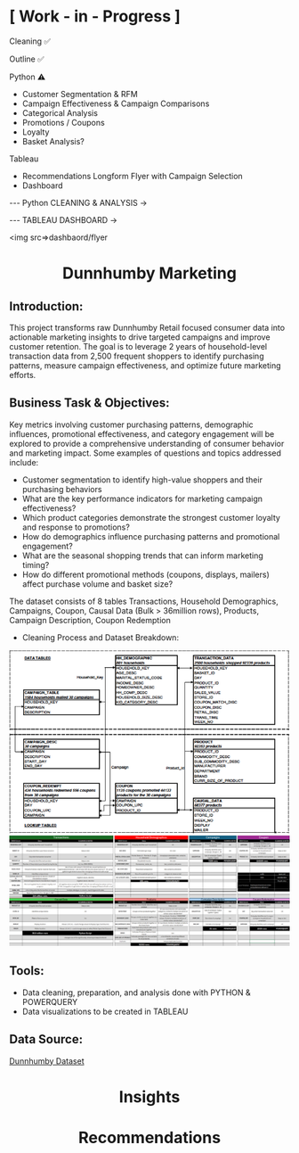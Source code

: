 
# [ Work - in - Progress ] 

Cleaning ✅

Outline ✅

Python ⚠️
  - Customer Segmentation & RFM
  - Campaign Effectiveness & Campaign Comparisons
  - Categorical Analysis
  - Promotions / Coupons
  - Loyalty
  - Basket Analysis?
    
Tableau
  - Recommendations Longform Flyer with Campaign Selection
  - Dashboard


--- Python CLEANING & ANALYSIS ->

--- TABLEAU DASHBOARD ->

<img src=>dashbaord/flyer

<h1 align="center">Dunnhumby Marketing</h1>

## Introduction:

This project transforms raw Dunnhumby Retail focused consumer data into actionable marketing insights to drive targeted campaigns and improve customer retention. The goal is to leverage 2 years of household-level transaction data from 2,500 frequent shoppers to identify purchasing patterns, measure campaign effectiveness, and optimize future marketing efforts.

## Business Task & Objectives:

Key metrics involving customer purchasing patterns, demographic influences, promotional effectiveness, and category engagement will be explored to provide a comprehensive understanding of consumer behavior and marketing impact. Some examples of questions and topics addressed include:

- Customer segmentation to identify high-value shoppers and their purchasing behaviors
- What are the key performance indicators for marketing campaign effectiveness?
- Which product categories demonstrate the strongest customer loyalty and response to promotions?
- How do demographics influence purchasing patterns and promotional engagement?
- What are the seasonal shopping trends that can inform marketing timing?
- How do different promotional methods (coupons, displays, mailers) affect purchase volume and basket size?

The dataset consists of 8 tables Transactions, Household Demographics, Campaigns, Coupon, Causal Data (Bulk > 36million rows), Products, Campaign Description, Coupon Redemption
- Cleaning Process and Dataset Breakdown:
  
<img src=https://github.com/AndyZheng26/Dunnhumby-Marketing/blob/main/assets/tables.png width=600>

<img src=https://github.com/AndyZheng26/Dunnhumby-Marketing/blob/main/assets/D_marketing_cleaning.png>


## Tools:
- Data cleaning, preparation, and analysis done with PYTHON & POWERQUERY
- Data visualizations to be created in TABLEAU

## Data Source:
[Dunnhumby Dataset](https://www.kaggle.com/datasets/frtgnn/dunnhumby-the-complete-journey/data?select=causal_data.csv)

<h1 align="center">Insights</h1>


<h1 align="center">Recommendations</h1>

